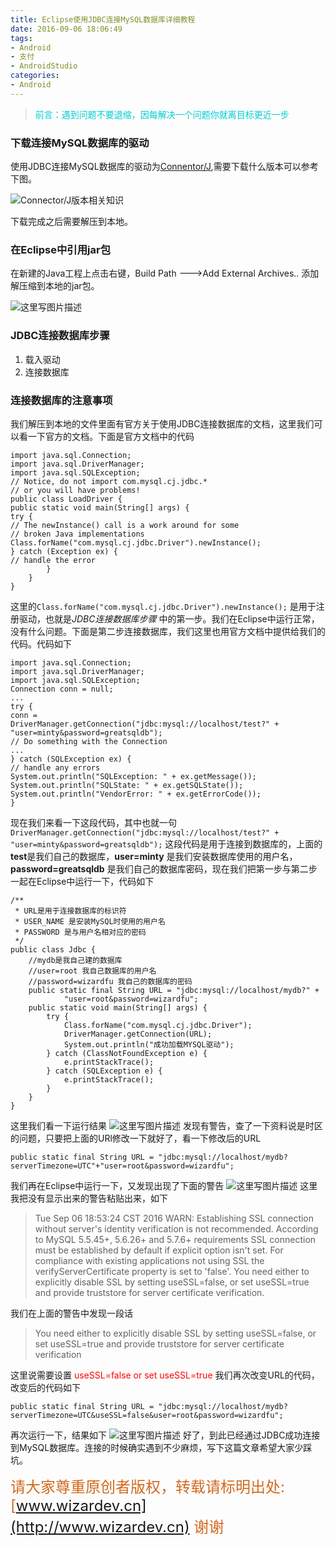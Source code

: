 ```yaml
---
title: Eclipse使用JDBC连接MySQL数据库详细教程
date: 2016-09-06 18:06:49
tags: 
- Android 
- 支付 
- AndroidStudio
categories: 
- Android
---
```




> <font color="00CED1">前言：遇到问题不要退缩，因每解决一个问题你就离目标更近一步</font>

<!-- more -->
### 下载连接MySQL数据库的驱动
使用JDBC连接MySQL数据库的驱动为[Connentor/J](http://dev.mysql.com/downloads/connector/j/),需要下载什么版本可以参考下图。

![Connector/J版本相关知识](http://img.blog.csdn.net/20160906180301061)

下载完成之后需要解压到本地。
### 在Eclipse中引用jar包
在新建的Java工程上点击右键，Build Path --->Add External Archives.. 添加解压缩到本地的jar包。

![这里写图片描述](http://img.blog.csdn.net/20160906181557863)
### JDBC连接数据库步骤
1. 载入驱动
2. 连接数据库
### 连接数据库的注意事项
我们解压到本地的文件里面有官方关于使用JDBC连接数据库的文档，这里我们可以看一下官方的文档。下面是官方文档中的代码

```
import java.sql.Connection;
import java.sql.DriverManager;
import java.sql.SQLException;
// Notice, do not import com.mysql.cj.jdbc.*
// or you will have problems!
public class LoadDriver {
public static void main(String[] args) {
try {
// The newInstance() call is a work around for some
// broken Java implementations
Class.forName("com.mysql.cj.jdbc.Driver").newInstance();
} catch (Exception ex) {
// handle the error
		}
	}
}
```
这里的`Class.forName("com.mysql.cj.jdbc.Driver").newInstance();`
是用于注册驱动，也就是*JDBC连接数据库步骤* 中的第一步。我们在Eclipse中运行正常，没有什么问题。下面是第二步连接数据库，我们这里也用官方文档中提供给我们的代码。代码如下

```
import java.sql.Connection;
import java.sql.DriverManager;
import java.sql.SQLException;
Connection conn = null;
...
try {
conn =
DriverManager.getConnection("jdbc:mysql://localhost/test?" +
"user=minty&password=greatsqldb");
// Do something with the Connection
...
} catch (SQLException ex) {
// handle any errors
System.out.println("SQLException: " + ex.getMessage());
System.out.println("SQLState: " + ex.getSQLState());
System.out.println("VendorError: " + ex.getErrorCode());
}
```
现在我们来看一下这段代码，其中也就一句
`DriverManager.getConnection("jdbc:mysql://localhost/test?" +
"user=minty&password=greatsqldb");`
这段代码是用于连接到数据库的，上面的**test**是我们自己的数据库，**user=minty** 是我们安装数据库使用的用户名，**password=greatsqldb** 是我们自己的数据库密码，现在我们把第一步与第二步一起在Eclipse中运行一下，代码如下

```
/**
 * URL是用于连接数据库的标识符
 * USER_NAME 是安装MySQL时使用的用户名
 * PASSWORD 是与用户名相对应的密码
 */
public class Jdbc {
	//mydb是我自己建的数据库
	//user=root 我自己数据库的用户名
	//password=wizardfu 我自己的数据库的密码
	public static final String URL = "jdbc:mysql://localhost/mydb?" +
			"user=root&password=wizardfu";
	public static void main(String[] args) {
		try {
			Class.forName("com.mysql.cj.jdbc.Driver");
			DriverManager.getConnection(URL);
			System.out.println("成功加载MYSQL驱动");
		} catch (ClassNotFoundException e) {
			e.printStackTrace();
		} catch (SQLException e) {
			e.printStackTrace();
		}
	}
}
```
这里我们看一下运行结果
![这里写图片描述](http://img.blog.csdn.net/20160906184340109)
发现有警告，查了一下资料说是时区的问题，只要把上面的URl修改一下就好了，看一下修改后的URL
```
public static final String URL = "jdbc:mysql://localhost/mydb?serverTimezone=UTC"+"user=root&password=wizardfu";
```
我们再在Eclipse中运行一下，又发现出现了下面的警告
![这里写图片描述](http://img.blog.csdn.net/20160906185655721)
这里我把没有显示出来的警告粘贴出来，如下

> Tue Sep 06 18:53:24 CST 2016 WARN: Establishing SSL connection without server's identity verification is not recommended. According to MySQL 5.5.45+, 5.6.26+ and 5.7.6+ requirements SSL connection must be established by default if explicit option isn't set. For compliance with existing applications not using SSL the verifyServerCertificate property is set to 'false'. You need either to explicitly disable SSL by setting useSSL=false, or set useSSL=true and provide truststore for server certificate verification.

我们在上面的警告中发现一段话
> You need either to explicitly disable SSL by setting useSSL=false, or set useSSL=true and provide truststore for server certificate verification

这里说需要设置 <font color="red">useSSL=false or set useSSL=true</font>
我们再次改变URL的代码，改变后的代码如下

```
public static final String URL = "jdbc:mysql://localhost/mydb?serverTimezone=UTC&useSSL=false&user=root&password=wizardfu";
```
再次运行一下，结果如下
![这里写图片描述](http://img.blog.csdn.net/20160906190540467)
好了，到此已经通过JDBC成功连接到MySQL数据库。连接的时候确实遇到不少麻烦，写下这篇文章希望大家少踩坑。




<font color= #D2691E size = 5>请大家尊重原创者版权，转载请标明出处: [www.wizardev.cn](http://www.wizardev.cn) 谢谢</font>



